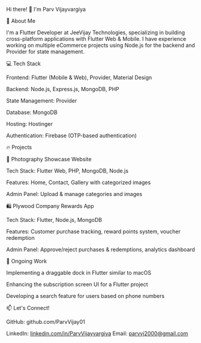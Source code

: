 Hi there! 👋 I'm Parv Vijayvargiya

🚀 About Me

I'm a Flutter Developer at JeeVijay Technologies, specializing in building cross-platform applications with Flutter Web & Mobile. I have experience working on multiple eCommerce projects using Node.js for the backend and Provider for state management.

💻 Tech Stack

Frontend: Flutter (Mobile & Web), Provider, Material Design

Backend: Node.js, Express.js, MongoDB, PHP

State Management: Provider

Database: MongoDB

Hosting: Hostinger

Authentication: Firebase (OTP-based authentication)

🔥 Projects

📸 Photography Showcase Website

Tech Stack: Flutter Web, PHP, MongoDB, Node.js

Features: Home, Contact, Gallery with categorized images

Admin Panel: Upload & manage categories and images

🛍️ Plywood Company Rewards App

Tech Stack: Flutter, Node.js, MongoDB

Features: Customer purchase tracking, reward points system, voucher redemption

Admin Panel: Approve/reject purchases & redemptions, analytics dashboard

📌 Ongoing Work

Implementing a draggable dock in Flutter similar to macOS

Enhancing the subscription screen UI for a Flutter project

Developing a search feature for users based on phone numbers

📫 Let's Connect!

GitHub: github.com/ParvVijay01

LinkedIn: [linkedin.com/in/ParvVijayvargiya](https://www.linkedin.com/in/parv-vijayvargiya-861487204/)
Email: parvvj2000@gmail.com

